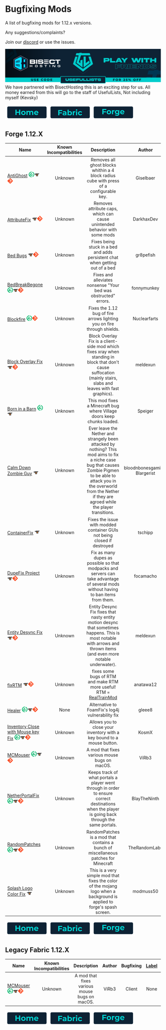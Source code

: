 # Bugfixing Mods

A list of bugfixing mods for 1.12.x versions.

Any suggestions/complaints?

Join our [discord](https://discord.gg/8nzHYhVUQS) or use the issues.

[![Bisect Hosting Image](https://raw.githubusercontent.com/TheUsefulLists/assets/main/Images/Promo.png)](https://bisecthosting.com/UsefulLists)
We have partnered with BisectHosting this is an exciting step for us. All money earned from this will go to the staff of UsefulLists, Not including myself (Kevsky)

[![Home](https://raw.githubusercontent.com/TheUsefulLists/assets/main/Images/Buttons/Small/Home.png)](/README.md)[![Fabric](https://raw.githubusercontent.com/TheUsefulLists/assets/main/Images/Buttons/Small/Fabric.png)](#legacy-fabric-112x)[![Forge](https://raw.githubusercontent.com/TheUsefulLists/assets/main/Images/Buttons/Small/Forge.png)](#forge-112x)

## Forge 1.12.X

| Name | Known Incompatibilities | Description | Author | Bugfixing | [Label](/README.md#labels) | License |
| --- | :---: | :---: | :---: | :---: | :---: | :---: |
| [AntiGhost](https://www.curseforge.com/minecraft/mc-mods/antighost) [![Modrinth Logo](https://raw.githubusercontent.com/TheUsefulLists/assets/main/Images/Platform_Icons/Modrinth.png)](https://modrinth.com/mod/antighost)[![CurseForge Logo](https://raw.githubusercontent.com/TheUsefulLists/assets/main/Images/Platform_Icons/CurseForge.png)](https://www.curseforge.com/minecraft/mc-mods/antighost)[![Github Logo](https://raw.githubusercontent.com/TheUsefulLists/assets/main/Images/Platform_Icons/Github.png)](https://github.com/gbl/AntiGhost) | Unknown | Removes all ghost blocks whithin a 4 block radius cube with press of a configurable key. | Giselbaer | Client | None | [MIT](/licenses/Licenses.md#mit)
| [AttributeFix](https://www.curseforge.com/minecraft/mc-mods/attributefix) [![CurseForge Logo](https://raw.githubusercontent.com/TheUsefulLists/assets/main/Images/Platform_Icons/CurseForge.png)](https://www.curseforge.com/minecraft/mc-mods/attributefix)[![Github Logo](https://raw.githubusercontent.com/TheUsefulLists/assets/main/Images/Platform_Icons/Github.png)](https://github.com/Darkhax-Minecraft/AttributeFix) | Unknown | Removes attribute caps, which can cause unintended behavior with some mods | DarkhaxDev | Server | None | [LGPL-3.0](/licenses/Licenses.md#lgpl-30)
| [Bed Bugs](https://www.curseforge.com/minecraft/mc-mods/bed-bugs) [![CurseForge Logo](https://raw.githubusercontent.com/TheUsefulLists/assets/main/Images/Platform_Icons/CurseForge.png)](https://www.curseforge.com/minecraft/mc-mods/bed-bugs)[![Github Logo](https://raw.githubusercontent.com/TheUsefulLists/assets/main/Images/Platform_Icons/Github.png)](https://github.com/gr8pefish/BedBugs) | Unknown | Fixes being stuck in a bed and adds persistent chat when getting out of a bed | gr8pefish | Both | None | [MIT](/licenses/Licenses.md#mit) 
| [BedBreakBegone](https://modrinth.com/mod/bedbreakbegone) [![Modrinth Logo](https://raw.githubusercontent.com/TheUsefulLists/assets/main/Images/Platform_Icons/Modrinth.png)](https://modrinth.com/mod/bedbreakbegone)[![CurseForge Logo](https://raw.githubusercontent.com/TheUsefulLists/assets/main/Images/Platform_Icons/CurseForge.png)](https://www.curseforge.com/minecraft/mc-mods/bedbreakbegone)[![Github Logo](https://raw.githubusercontent.com/TheUsefulLists/assets/main/Images/Platform_Icons/Github.png)](https://github.com/fonnymunkey/BedBreakBegone) | Unknown | Fixes and alleviates nonsense "Your bed was obstructed" errors. | fonnymunkey | Both | None | [MIT](/licenses/Licenses.md#mit) 
| [Blockfire](https://modrinth.com/mod/blockfire) [![Modrinth Logo](https://raw.githubusercontent.com/TheUsefulLists/assets/main/Images/Platform_Icons/Modrinth.png)](https://modrinth.com/mod/blockfire)[![Github Logo](https://raw.githubusercontent.com/TheUsefulLists/assets/main/Images/Platform_Icons/Github.png)](https://github.com/TwilightFlower/blockfire) | Unknown | Fixes the 1.12 bug of fire arrows lighting you on fire through shields. | Nuclearfarts | Server | None | [LGPL-3.0](/licenses/Licenses.md#lgpl-30)
| [Block Overlay Fix](https://www.curseforge.com/minecraft/mc-mods/block-overlay-fix) [![CurseForge Logo](https://raw.githubusercontent.com/TheUsefulLists/assets/main/Images/Platform_Icons/CurseForge.png)](https://www.curseforge.com/minecraft/mc-mods/block-overlay-fix)[![Github Logo](https://raw.githubusercontent.com/TheUsefulLists/assets/main/Images/Platform_Icons/Github.png)](https://github.com/Meldexun/BlockOverlayFix) | Unknown | Block Overlay Fix is a client-side mod which fixes xray when standing in block that don't cause suffocation (mainly stairs, slabs and leaves with fast graphics). | meldexun | Client | None | [MIT](/licenses/Licenses.md#mit) 
| [Born in a Barn](https://modrinth.com/mod/born-in-a-barn) [![Modrinth Logo](https://raw.githubusercontent.com/TheUsefulLists/assets/main/Images/Platform_Icons/Modrinth.png)](https://modrinth.com/mod/born-in-a-barn)[![CurseForge Logo](https://raw.githubusercontent.com/TheUsefulLists/assets/main/Images/Platform_Icons/CurseForge.png)](https://www.curseforge.com/minecraft/mc-mods/born-in-a-barn) | Unknown | This mod fixes a Minecraft bug where Village doors keep chunks loaded. | Speiger | Server | None | [All Rights Reserved](/licenses/Licenses.md#all-rights-reserved)
| [Calm Down Zombie Guy](https://www.curseforge.com/minecraft/mc-mods/calm-down-zombie-guy) [![CurseForge Logo](https://raw.githubusercontent.com/TheUsefulLists/assets/main/Images/Platform_Icons/CurseForge.png)](https://www.curseforge.com/minecraft/mc-mods/calm-down-zombie-guy) | Unknown | Ever leave the Nether and strangely been attacked by nothing? This mod aims to fix a niche case bug that causes Zombie Pigmen to be able to attack you in the overworld from the Nether if they are agroed while the player transitions. | bloodnbonesgaming, Blargerist | Both | None | [All Rights Reserved](/licenses/Licenses.md#all-rights-reserved)
| [ContainerFix](https://www.curseforge.com/minecraft/mc-mods/containerfix) [![CurseForge Logo](https://raw.githubusercontent.com/TheUsefulLists/assets/main/Images/Platform_Icons/CurseForge.png)](https://www.curseforge.com/minecraft/mc-mods/containerfix) | Unknown | Fixes the issue with modded container GUIs not being closed if destroyed | tschipp | Server | None | [All Rights Reserved](/licenses/Licenses.md#all-rights-reserved)
| [DupeFix Project](https://www.curseforge.com/minecraft/mc-mods/dupefix-project) [![CurseForge Logo](https://raw.githubusercontent.com/TheUsefulLists/assets/main/Images/Platform_Icons/CurseForge.png)](https://www.curseforge.com/minecraft/mc-mods/dupefix-project)[![Github Logo](https://raw.githubusercontent.com/TheUsefulLists/assets/main/Images/Platform_Icons/Github.png)](https://github.com/focamacho/DupeFix-Project) | Unknown | Fix as many dupes as possible so that modpacks and servers can take advantage of several mods without having to ban items from them. | focamacho | Both | None | [MIT](/licenses/Licenses.md#mit) 
| [Entity Desync Fix](https://www.curseforge.com/minecraft/mc-mods/entity-desync-fix) [![CurseForge Logo](https://raw.githubusercontent.com/TheUsefulLists/assets/main/Images/Platform_Icons/CurseForge.png)](https://www.curseforge.com/minecraft/mc-mods/entity-desync-fix)[![Github Logo](https://raw.githubusercontent.com/TheUsefulLists/assets/main/Images/Platform_Icons/Github.png)](https://github.com/Meldexun/EntityDesyncFix) | Unknown | Entity Desync Fix fixes that nasty entity motion desync that sometimes happens. This is most notable with arrows and thrown items (and even more notable underwater). | meldexun | Both | None | [MIT](/licenses/Licenses.md#mit) 
| [fixRTM](https://www.curseforge.com/minecraft/mc-mods/fixrtm) [![CurseForge Logo](https://raw.githubusercontent.com/TheUsefulLists/assets/main/Images/Platform_Icons/CurseForge.png)](https://www.curseforge.com/minecraft/mc-mods/fixrtm)[![Github Logo](https://raw.githubusercontent.com/TheUsefulLists/assets/main/Images/Platform_Icons/Github.png)](https://github.com/fixrtm/fixRTM) | Unknown | fixes some bugs of RTM and make RTM more useful! RTM = [RealTrainMod](https://www.curseforge.com/minecraft/mc-mods/realtrainmod) | anatawa12 | Both | None | [LGPL-3.0](/licenses/Licenses.md#lgpl-30)
| [Healer](https://modrinth.com/mod/healer) [![Modrinth Logo](https://raw.githubusercontent.com/TheUsefulLists/assets/main/Images/Platform_Icons/Modrinth.png)](https://modrinth.com/mod/healer)[![CurseForge Logo](https://raw.githubusercontent.com/TheUsefulLists/assets/main/Images/Platform_Icons/CurseForge.png)](https://www.curseforge.com/minecraft/mc-mods/healer)[![Github Logo](https://raw.githubusercontent.com/TheUsefulLists/assets/main/Images/Platform_Icons/Github.png)](https://github.com/Glease/Healer/) | None |  Alternative to FoamFix's log4j vulnerability fix | gleee8 | Both | None | [MIT](/licenses/Licenses.md#mit)
| [Inventory Close with Mouse key Fix](https://modrinth.com/mod/invclosefix) [![Modrinth Logo](https://raw.githubusercontent.com/TheUsefulLists/assets/main/Images/Platform_Icons/Modrinth.png)](https://modrinth.com/mod/invclosefix)[![CurseForge Logo](https://raw.githubusercontent.com/TheUsefulLists/assets/main/Images/Platform_Icons/CurseForge.png)](https://www.curseforge.com/minecraft/mc-mods/inventory-close-fix)[![Github Logo](https://raw.githubusercontent.com/TheUsefulLists/assets/main/Images/Platform_Icons/Github.png)](https://github.com/KosmX/open-close-inventory)| Unknown | Allows you to close your inventory with a key bound to a mouse button. | KosmX | Client | None | [The Unilicense](/licenses/Licenses.md#the-unlicense)
| [MCMouser](https://modrinth.com/mod/mcmouser) [![Modrinth Logo](https://raw.githubusercontent.com/TheUsefulLists/assets/main/Images/Platform_Icons/Modrinth.png)](https://modrinth.com/mod/mcmouser)[![CurseForge Logo](https://raw.githubusercontent.com/TheUsefulLists/assets/main/Images/Platform_Icons/CurseForge.png)](https://www.curseforge.com/minecraft/mc-mods/mcmouser)[![Github Logo](https://raw.githubusercontent.com/TheUsefulLists/assets/main/Images/Platform_Icons/Github.png)](https://github.com/MinecraftMachina/McMouser) | Unknown |  A mod that fixes various mouse bugs on macOS. | ViRb3 | Client | None | [All Rights Reserved](/licenses/Licenses.md#all-rights-reserved)
| [NetherPortalFix](https://modrinth.com/mod/netherportalfix) [![Modrinth Logo](https://raw.githubusercontent.com/TheUsefulLists/assets/main/Images/Platform_Icons/Modrinth.png)](https://modrinth.com/mod/netherportalfix)[![CurseForge Logo](https://raw.githubusercontent.com/TheUsefulLists/assets/main/Images/Platform_Icons/CurseForge.png)](https://www.curseforge.com/minecraft/mc-mods/netherportalfix)[![Github Logo](https://raw.githubusercontent.com/TheUsefulLists/assets/main/Images/Platform_Icons/Github.png)](https://github.com/TwelveIterationMods/NetherPortalFix)| Unknown | Keeps track of what portals a player went through in order to ensure correct destinations when the player is going back through the same portals. | BlayTheNinth | Server | None | [All Rights Reserved](/licenses/Licenses.md#all-rights-reserved)
| [RandomPatches](https://modrinth.com/mod/randompatches) [![Modrinth Logo](https://raw.githubusercontent.com/TheUsefulLists/assets/main/Images/Platform_Icons/Modrinth.png)](https://modrinth.com/mod/randompatches)[![CurseForge Logo](https://raw.githubusercontent.com/TheUsefulLists/assets/main/Images/Platform_Icons/CurseForge.png)](https://www.curseforge.com/minecraft/mc-mods/randompatches-forge)[![Github Logo](https://raw.githubusercontent.com/TheUsefulLists/assets/main/Images/Platform_Icons/Github.png)](https://github.com/TheRandomLabs/RandomPatches) | Unknown | RandomPatches is a mod that contains a bunch of miscellaneous patches for Minecraft | TheRandomLabs | Both | None | [MIT](/licenses/Licenses.md#mit)
| [Splash Logo Color Fix](https://www.curseforge.com/minecraft/mc-mods/splash-logo-color-fix) [![CurseForge Logo](https://raw.githubusercontent.com/TheUsefulLists/assets/main/Images/Platform_Icons/CurseForge.png)](https://www.curseforge.com/minecraft/mc-mods/splash-logo-color-fix) | Unknown | This is a very simple mod that fixes the color of the mojang logo when a background is applied to forge's spash screen. | modmuss50 | Client | None | [All Rights Reserved](/licenses/Licenses.md#all-rights-reserved)

[![Home](https://raw.githubusercontent.com/TheUsefulLists/assets/main/Images/Buttons/Small/Home.png)](/README.md)[![Fabric](https://raw.githubusercontent.com/TheUsefulLists/assets/main/Images/Buttons/Small/Fabric.png)](#legacy-fabric-112x)[![Forge](https://raw.githubusercontent.com/TheUsefulLists/assets/main/Images/Buttons/Small/Forge.png)](#forge-112x)

## Legacy Fabric 1.12.X

| Name | Known Incompatibilities | Description | Author | Bugfixing | [Label](/README.md#labels) | License |
| --- | :---: | :---: | :---: | :---: | :---: | :---: |
| [MCMouser](https://modrinth.com/mod/mcmouser) [![Modrinth Logo](https://raw.githubusercontent.com/TheUsefulLists/assets/main/Images/Platform_Icons/Modrinth.png)](https://modrinth.com/mod/mcmouser)[![CurseForge Logo](https://raw.githubusercontent.com/TheUsefulLists/assets/main/Images/Platform_Icons/CurseForge.png)](https://www.curseforge.com/minecraft/mc-mods/mcmouser)[![Github Logo](https://raw.githubusercontent.com/TheUsefulLists/assets/main/Images/Platform_Icons/Github.png)](https://github.com/MinecraftMachina/McMouser) | Unknown |  A mod that fixes various mouse bugs on macOS. | ViRb3 | Client | None | [All Rights Reserved](/licenses/Licenses.md#all-rights-reserved)

[![Home](https://raw.githubusercontent.com/TheUsefulLists/assets/main/Images/Buttons/Small/Home.png)](/README.md)[![Fabric](https://raw.githubusercontent.com/TheUsefulLists/assets/main/Images/Buttons/Small/Fabric.png)](#legacy-fabric-112x)[![Forge](https://raw.githubusercontent.com/TheUsefulLists/assets/main/Images/Buttons/Small/Forge.png)](#forge-112x)
